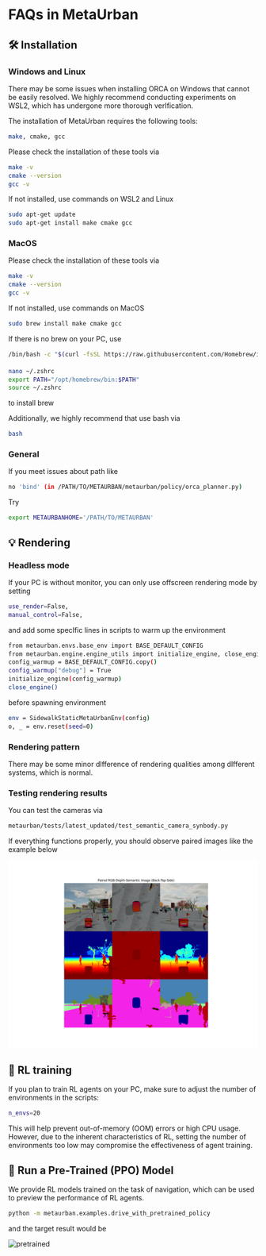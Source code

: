# FAQs in MetaUrban

## 🛠 Installation

### Windows and Linux

There may be some issues when installing ORCA on Windows that cannot be easily resolved. We highly recommend conducting experiments on WSL2, which has undergone more thorough verIfication.

The installation of MetaUrban requires the following tools:

```bash
make, cmake, gcc
```

Please check the installation of these tools via

```bash
make -v
cmake --version
gcc -v
```

If not installed, use commands on WSL2 and Linux
```bash
sudo apt-get update
sudo apt-get install make cmake gcc
```

### MacOS
Please check the installation of these tools via

```bash
make -v
cmake --version
gcc -v
```

If not installed, use commands on MacOS
```bash
sudo brew install make cmake gcc
```

If there is no brew on your PC, use
```bash
/bin/bash -c "$(curl -fsSL https://raw.githubusercontent.com/Homebrew/install/HEAD/install.sh)"

nano ~/.zshrc
export PATH="/opt/homebrew/bin:$PATH"
source ~/.zshrc
```
to install brew

Additionally, we highly recommend that use bash via
```bash
bash
```

### General

If you meet issues about path like
```bash
no 'bind' (in /PATH/TO/METAURBAN/metaurban/policy/orca_planner.py)
```

Try
```bash
export METAURBANHOME='/PATH/TO/METAURBAN'
```

## 💡 Rendering

### Headless mode
If your PC is without monitor, you can only use offscreen rendering mode by setting
```bash
use_render=False,
manual_control=False,
```

and add some specIfic lines in scripts to warm up the environment
```bash
from metaurban.envs.base_env import BASE_DEFAULT_CONFIG
from metaurban.engine.engine_utils import initialize_engine, close_engine
config_warmup = BASE_DEFAULT_CONFIG.copy()
config_warmup["debug"] = True
initialize_engine(config_warmup)
close_engine()
```
before spawning environment
```bash
env = SidewalkStaticMetaUrbanEnv(config)
o, _ = env.reset(seed=0)
```

### Rendering pattern
There may be some minor dIfference of rendering qualities among dIfferent systems, which is normal.

### Testing rendering results
You can test the cameras via
```bash
metaurban/tests/latest_updated/test_semantic_camera_synbody.py
```
If everything functions properly, you should observe paired images like the example below

![Paired images](./source/figs/target_paired_img.png)

## 🚀 RL training
If you plan to train RL agents on your PC, make sure to adjust the number of environments in the scripts:
```bash
n_envs=20
```
This will help prevent out-of-memory (OOM) errors or high CPU usage. However, due to the inherent characteristics of RL, setting the number of environments too low may compromise the effectiveness of agent training.

## 🤖 Run a Pre-Trained (PPO) Model 

We provide RL models trained on the task of navigation, which can be used to preview the performance of RL agents.

```bash
python -m metaurban.examples.drive_with_pretrained_policy
```

and the target result would be

![pretrained](./source/figs/pretrained.gif)
